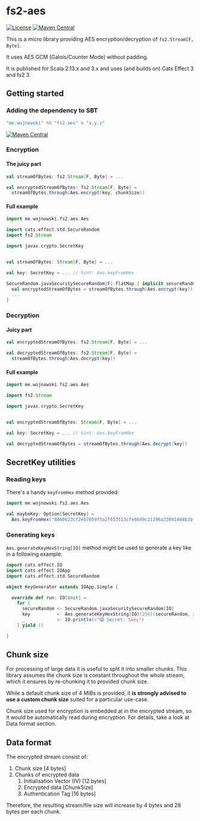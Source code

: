 # fs2-aes
[![License](http://img.shields.io/:license-MIT-green.svg)](https://opensource.org/licenses/MIT)
[![Maven Central](https://img.shields.io/maven-central/v/me.wojnowski/fs2-aes_3.svg?color=blue)](https://search.maven.org/search?q=fs2-aes)

This is a micro library providing AES encryption/decryption of `fs2.Stream[F, Byte]`.

It uses AES GCM (Galois/Counter Mode) without padding.

It is published for Scala 2.13.x and 3.x and uses (and builds on) Cats Effect 3 and fs2 3.

## Getting started

### Adding the dependency to SBT
```scala
"me.wojnowski" %% "fs2-aes" % "x.y.z"
```
[![Maven Central](https://img.shields.io/maven-central/v/me.wojnowski/fs2-aes_3.svg?color=blue)](https://search.maven.org/search?q=fs2-aes)

### Encryption
#### The juicy part
```scala
val streamOfBytes: fs2.Stream[F, Byte] = ...

val encryptedStreamOfBytes: fs2.Stream[F, Byte] = 
  streamOfBytes.through(Aes.encrypt(key, chunkSize))
```

#### Full example


```scala
import me.wojnowski.fs2.aes.Aes

import cats.effect.std.SecureRandom
import fs2.Stream

import javax.crypto.SecretKey


val streamOfBytes: Stream[F, Byte] = ...

val key: SecretKey = ... // hint: Aes.keyFromHex

SecureRandom.javaSecuritySecureRandom[F].flatMap { implicit secureRandom =>
  val encryptedStreamOfBytes = streamOfBytes.through(Aes.encrypt(key))
  ...
}
```

### Decryption
#### Juicy part
```scala
val encryptedStreamOfBytes: fs2.Stream[F, Byte] = ...

val decryptedStreamOfBytes: fs2.Stream[F, Byte] =
  streamOfBytes.through(Aes.decrypt(key))
```

#### Full example


```scala
import me.wojnowski.fs2.aes.Aes

import fs2.Stream

import javax.crypto.SecretKey


val encryptedStreamOfBytes: Stream[F, Byte] = ...

val key: SecretKey = ... // hint: Aes.keyFromHex

val decryptedStreamOfBytes = streamOfBytes.through(Aes.decrypt(key))
```

## SecretKey utilities
### Reading keys
There's a handy `keyFromHex` method provided:

```scala
import me.wojnowski.fs2.aes.Aes

val maybeKey: Option[SecretKey] =
  Aes.keyFromHex("8460623cf2eb7059f5a2f653513cfe66d9c21196a330414d4b3bf1f3f838d884") 

```

### Generating keys
`Aes.generateKeyHexString[IO]` method might be used to generate a key like in a following example:
```scala
import cats.effect.IO
import cats.effect.IOApp
import cats.effect.std.SecureRandom

object KeyGenerator extends IOApp.Simple {

  override def run: IO[Unit] =
    for {
      secureRandom <- SecureRandom.javaSecuritySecureRandom[IO]
      key          <- Aes.generateKeyHexString[IO](256)(secureRandom, implicitly)
      _            <- IO.println(s"😱 Secret: $key")
    } yield ()

}
```

## Chunk size
For processing of large data it is useful to split it into smaller chunks.
This library assumes the chunk size is constant throughout the whole stream,
which it ensures by re-chunking it to provided chunk size.

While a default chunk size of 4 MiBs is provided, it **is strongly advised to use
a custom chunk size** suited for a particular use-case.

Chunk size used for encryption is embedded at in the encrypted stream, so it would
be automatically read during encryption. For details, take a look at Data format section.

## Data format
The encrypted stream consist of:
1. Chunk size [4 bytes]
2. Chunks of encrypted data
   1. Initialisation Vector (IV) [12 bytes]
   2. Encrypted data [ChunkSize]
   3. Authentication Tag [16 bytes]

Therefore, the resulting stream/file size will increase by 4 bytes and 28 bytes per each chunk.